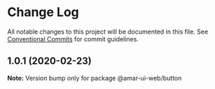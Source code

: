 # Change Log

All notable changes to this project will be documented in this file.
See [Conventional Commits](https://conventionalcommits.org) for commit guidelines.

## 1.0.1 (2020-02-23)

**Note:** Version bump only for package @amar-ui-web/button
